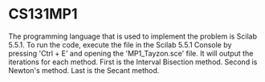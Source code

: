 # CS131MP1

The programming language that is used to implement the problem is Scilab 5.5.1.
To run the code, execute the file in the Scilab 5.5.1 Console by pressing 'Ctrl + E' and opening the 'MP1_Tayzon.sce' file.
It will output the iterations for each method. First is the Interval Bisection method. Second is Newton's method. Last is the Secant method.